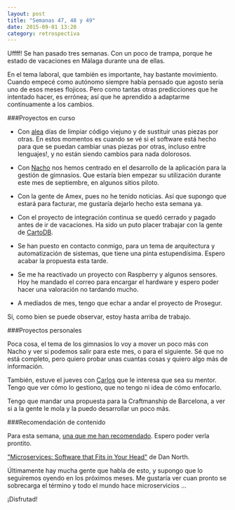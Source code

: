 ```yaml
---
layout: post
title: "Semanas 47, 48 y 49"
date: 2015-09-01 13:20
category: retrospectiva
---
```


Uffff! Se han pasado tres semanas. Con un poco de trampa, porque he estado de
vacaciones en Málaga durante una de ellas.

En el tema laboral, que también es importante, hay bastante movimiento. Cuando
empecé como autónomo siempre había pensado que agosto sería uno de esos meses
flojicos. Pero como tantas otras predicciones que he intentado hacer, es
errónea; así que he aprendido a adaptarme continuamente a los cambios.

###Proyectos en curso

* Con [alea](http://alea-soluciones.com) días de limpiar código viejuno y de
  sustituir unas piezas por otras. En estos momentos es cuando se vé si el
  software está hecho para que se puedan cambiar unas piezas por otras, incluso
  entre lenguajes!, y no están siendo cambios para nada dolorosos.

* Con [Nacho](https://twitter.com/Nachokyoku) nos hemos centrado en el
  desarrollo de la aplicación para la gestión de gimnasios. Que estaría bien
  empezar su utilización durante este mes de septiembre, en algunos sitios
  piloto.

* Con la gente de Amex, pues no he tenido noticias. Así que supongo que estará
  para facturar, me gustaría dejarlo hecho esta semana ya.

* Con el proyecto de integración continua se quedó cerrado y pagado antes de ir
  de vacaciones. Ha sido un puto placer trabajar con la gente de
  [CartoDB](http://cartodb.com).

* Se han puesto en contacto conmigo, para un tema de arquitectura y
  automatización de sistemas, que tiene una pinta estupendísima. Espero acabar
  la propuesta esta tarde.

* Se me ha reactivado un proyecto con Raspberry y algunos sensores. Hoy he
  mandado el correo para encargar el hardware y espero poder hacer una
  valoración no tardando mucho.

* A mediados de mes, tengo que echar a andar el proyecto de Prosegur.

Sí, como bien se puede observar, estoy hasta arriba de trabajo.

###Proyectos personales

Poca cosa, el tema de los gimnasios lo voy a mover un poco más con Nacho y ver
si podemos salir para este mes, o para el siguiente. Sé que no está completo,
pero quiero probar unas cuantas cosas y quiero algo más de información.

También, estuve el jueves con [Carlos](http://twitter.com/_carletex_) que le
interesa que sea su mentor. Tengo que ver cómo lo gestiono, que no tengo ni idea
de cómo enfocarlo.

Tengo que mandar una propuesta para la Craftmanship de Barcelona, a ver si a la
gente le mola y la puedo desarrollar un poco más.

###Recomendación de contenido

Para esta semana, [una que me han
recomendado](https://twitter.com/eferro/status/635914441087913984). Espero poder
verla prontito.

["Microservices: Software that Fits in Your
Head"](http://www.infoq.com/presentations/microservices-replaceability-consistency) de Dan North.

Últimamente hay mucha gente que habla de esto, y supongo que lo seguiremos
oyendo en los próximos meses. Me gustaría ver cuan pronto se sobrecarga el
término y todo el mundo hace microservicios ...

¡Disfrutad!
